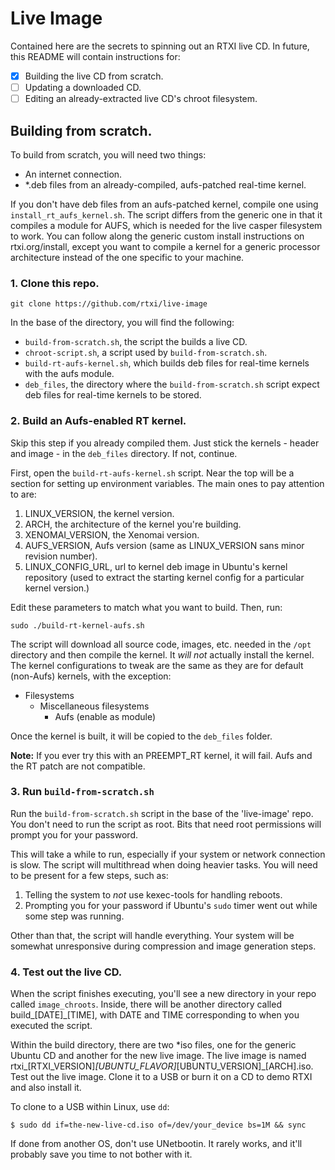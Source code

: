 # Live Image

Contained here are the secrets to spinning out an RTXI live CD. In future, this
README will contain instructions for:  
 - [x] Building the live CD from scratch.  
 - [ ] Updating a downloaded CD.  
 - [ ] Editing an already-extracted live CD's chroot filesystem.  

## Building from scratch.  
To build from scratch, you will need two things:  
 - An internet connection. 
 - \*.deb files from an already-compiled, aufs-patched real-time kernel.  

If you don't have deb files from an aufs-patched kernel, compile one using
`install_rt_aufs_kernel.sh`. The script differs from the generic one in that it
compiles a module for AUFS, which is needed for the live casper filesystem to
work. You can follow along the generic custom install instructions on
rtxi.org/install, except you want to compile a kernel for a generic processor
architecture instead of the one specific to your machine.  

### 1. Clone this repo. 

````
git clone https://github.com/rtxi/live-image
````

In the base of the directory, you will find the following: 

 - `build-from-scratch.sh`, the script the builds a live CD.
 - `chroot-script.sh`, a script used by `build-from-scratch.sh`. 
 - `build-rt-aufs-kernel.sh`, which builds deb files for real-time kernels with
 the aufs module. 
 - `deb_files`, the directory where the `build-from-scratch.sh` script expect
 deb files for real-time kernels to be stored.  


### 2. Build an Aufs-enabled RT kernel. 

Skip this step if you already compiled them. Just stick the kernels - header
and image - in the `deb_files` directory. If not, continue. 

First, open the `build-rt-aufs-kernel.sh` script. Near the top will be a section 
for setting up environment variables. The main ones to pay attention to are: 

1. LINUX_VERSION, the kernel version. 
2. ARCH, the architecture of the kernel you're building. 
3. XENOMAI_VERSION, the Xenomai version. 
4. AUFS_VERSION, Aufs version (same as LINUX_VERSION sans minor revision number). 
5. LINUX_CONFIG_URL, url to kernel deb image in Ubuntu's kernel repository (used to extract the starting kernel config for a particular kernel version.)

Edit these parameters to match what you want to build. Then, run: 

```
sudo ./build-rt-kernel-aufs.sh
```

The script will download all source code, images, etc. needed in the `/opt`
directory and then compile the kernel.  It *will not* actually install the
kernel. The kernel configurations to tweak are the same as they are for default
(non-Aufs) kernels, with the exception: 

- Filesystems
  - Miscellaneous filesystems
    - Aufs (enable as module) 

Once the kernel is built, it will be copied to the `deb_files` folder. 

**Note:** If you ever try this with an PREEMPT_RT kernel, it will fail. Aufs
and the RT patch are not compatible. 

### 3. Run `build-from-scratch.sh`  

Run the `build-from-scratch.sh` script in the base of the 'live-image' repo.
You don't need to run the script as root. Bits that need root permissions will
prompt you for your password.  

This will take a while to run, especially if your system or network connection
is slow. The script will multithread when doing heavier tasks. You will need to
be present for a few steps, such as:  

1. Telling the system to *not* use kexec-tools for handling reboots.  
2. Prompting you for your password if Ubuntu's `sudo` timer went out while some
	step was running.  

Other than that, the script will handle everything. Your system will be
somewhat unresponsive during compression and image generation steps.  


### 4. Test out the live CD.  
When the script finishes executing, you'll see a new directory in your repo
called `image_chroots`. Inside, there will be another directory called
build_[DATE]_[TIME], with DATE and TIME corresponding to when you executed the
script. 

Within the build directory, there are two *iso files, one for the generic
Ubuntu CD and another for the new live image. The live image is named
rtxi_[RTXI_VERSION]_[UBUNTU_FLAVOR]_[UBUNTU_VERSION]_[ARCH].iso. Test out the
live image. Clone it to a USB or burn it on a CD to demo RTXI and also install
it.  

To clone to a USB within Linux, use `dd`:

```
$ sudo dd if=the-new-live-cd.iso of=/dev/your_device bs=1M && sync
```

If done from another OS, don't use UNetbootin. It rarely works, and it'll
probably save you time to not bother with it.  
